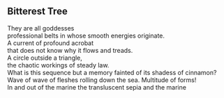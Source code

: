 Bitterest Tree
--------------
They are all goddesses  
professional belts in whose smooth energies originate.  
A current of profound acrobat  
that does not know why it flows and treads.  
A circle outside a triangle,  
the chaotic workings of steady law.  
What is this sequence but a memory fainted of its shadess of cinnamon?  
Wave of wave of fleshes rolling down the sea. Multitude of forms!  
In and out of the marine the transluscent sepia and the marine  
